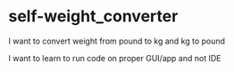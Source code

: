 # self-weight_converter

I want to convert weight from pound to kg and kg to pound

I want to learn to run code on proper GUI/app and not IDE
